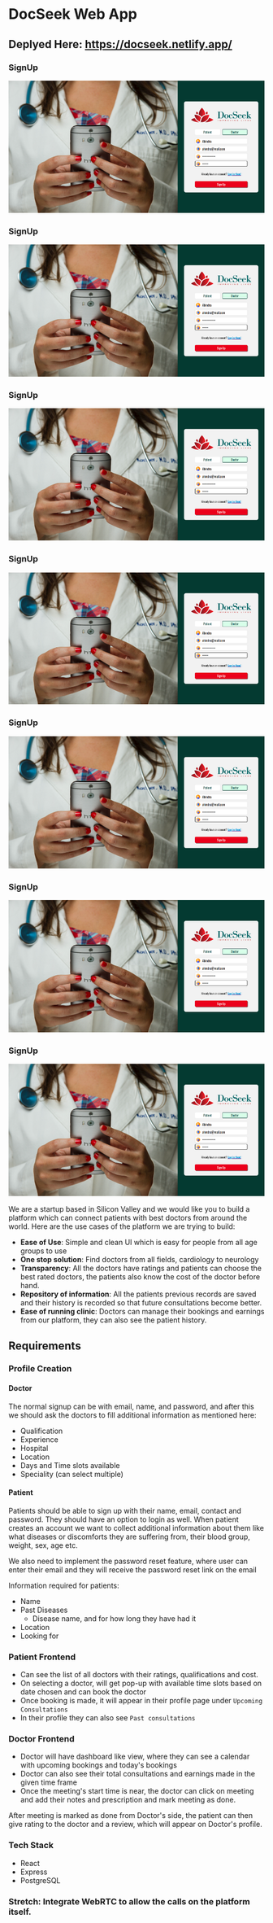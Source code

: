 # DocSeek Web App
## Deplyed Here: https://docseek.netlify.app/

### SignUp 
![](https://github.com/AhindraD/DocSeek---Frontend/blob/master/images/rsz_1signup-login.png?raw=true)
<br>

### SignUp 
![](https://github.com/AhindraD/DocSeek---Frontend/blob/master/images/rsz_1signup-login.png?raw=true)
<br>

### SignUp 
![](https://github.com/AhindraD/DocSeek---Frontend/blob/master/images/rsz_1signup-login.png?raw=true)
<br>

### SignUp 
![](https://github.com/AhindraD/DocSeek---Frontend/blob/master/images/rsz_1signup-login.png?raw=true)
<br>

### SignUp 
![](https://github.com/AhindraD/DocSeek---Frontend/blob/master/images/rsz_1signup-login.png?raw=true)
<br>

### SignUp 
![](https://github.com/AhindraD/DocSeek---Frontend/blob/master/images/rsz_1signup-login.png?raw=true)
<br>

### SignUp 
![](https://github.com/AhindraD/DocSeek---Frontend/blob/master/images/rsz_1signup-login.png?raw=true)
<br>



We are a startup based in Silicon Valley and we would like you to build a platform which can connect patients with best doctors from around the world.
Here are the use cases of the platform we are trying to build:
- **Ease of Use**: Simple and clean UI which is easy for people from all age groups to use
- **One stop solution**: Find doctors from all fields, cardiology to neurology
- **Transparency**: All the doctors have ratings and patients can choose the best rated doctors, the patients also know the cost of the doctor before hand.
- **Repository of information**: All the patients previous records are saved and their history is recorded so that future consultations become better.
- **Ease of running clinic**: Doctors can manage their bookings and earnings from our platform, they can also see the patient history.

## Requirements
### Profile Creation
#### Doctor
The normal signup can be with email, name, and password, and after this we should ask the doctors to fill additional information as mentioned here:
- Qualification
- Experience
- Hospital
- Location
- Days and Time slots available 
- Speciality (can select multiple)

#### Patient
Patients should be able to sign up with their name, email, contact and password. They should have an option to login as well.
When patient creates an account we want to collect additional information about them like what diseases or discomforts they are suffering from, their blood group, weight, sex, age etc.

We also need to implement the password reset feature, where user can enter their email and they will receive the password reset link on the email

Information required for patients:
- Name
- Past Diseases 
  - Disease name, and for how long they have had it  
- Location
- Looking for

### Patient Frontend
- Can see the list of all doctors with their ratings, qualifications and cost.
- On selecting a doctor, will get pop-up with available time slots based on date chosen and can book the doctor
- Once booking is made, it will appear in their profile page under `Upcoming Consultations` 
- In their profile they can also see `Past consultations`


### Doctor Frontend
- Doctor will have dashboard like view, where they can see a calendar with upcoming bookings and today's bookings
- Doctor can also see their total consultations and earnings made in the given time frame
- Once the meeting's start time is near, the doctor can click on meeting and add their notes and prescription and mark meeting as done.

After meeting is marked as done from Doctor's side, the patient can then give rating to the doctor and a review, which will appear on Doctor's profile.



### Tech Stack
- React
- Express
- PostgreSQL

### Stretch: Integrate WebRTC to allow the calls on the platform itself.
